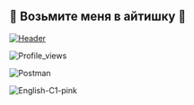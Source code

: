 ## :sparkling_heart: Возьмите меня в айтишку :sparkling_heart:


[![Header](https://github.com/user-attachments/assets/907a870f-1216-4e1a-a081-c4d7de6a9406)](https://web.telegram.org/k/#@MariaKourskaya)

![Profile_views](https://komarev.com/ghpvc/?username=MariaEgorova421&color=ff69b4&style=for-the-badge)

![Postman](https://img.shields.io/badge/-Postman-000010?style=for-the-badge&logo=postman)

![English-C1-pink](https://github.com/user-attachments/assets/50c98be7-ab2a-43d0-afd5-76669e2c8185)



